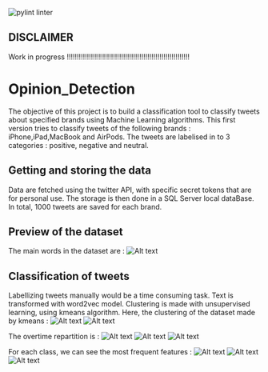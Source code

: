 ![pylint linter](https://github.com/dakaiss28/Opinion_Detection/actions/workflows/pylint.yml/badge.svg)


## DISCLAIMER
Work in progress !!!!!!!!!!!!!!!!!!!!!!!!!!!!!!!!!!!!!!!!!!!!!!!!!!!!!!!!!!!!!

# Opinion_Detection

The objective of this project is to build a classification tool to classify tweets about specified brands using Machine Learning algorithms. 
This first version tries to classify tweets of the following brands : iPhone,iPad,MacBook and AirPods. 
The tweets are labelised in to 3 categories : positive, negative and neutral. 

## Getting and storing the data
Data are fetched using the twitter API, with specific secret tokens that are for personal use. 
The storage is then done in a SQL Server local dataBase. In total, 1000 tweets are saved for each brand. 

## Preview of the dataset
The main words in the dataset are : 
![Alt text](plots/cloud.png)

## Classification of tweets
Labellizing tweets manually would be a time consuming task.
Text is transformed with word2vec model.
Clustering is made with unsupervised learning, using kmeans algorithm. 
Here, the clustering of the dataset made by kmeans : 
![Alt text](plots/labelDistribution.png)
![Alt text](plots/distributionCount.png)

The overtime repartition is :
![Alt text](plots/overtimeRepartition0.png)
![Alt text](plots/overtimeRepartition1.png)
![Alt text](plots/overtimeRepartition2.png)

For each class, we can see the most frequent features : 
![Alt text](plots/frequentWords0.png)
![Alt text](plots/frequentWords1.png)
![Alt text](plots/frequentWords2.png)

